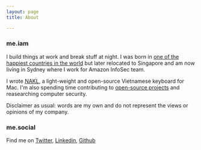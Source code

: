 ```yaml
---
layout: page 
title: About

---
```


### me.iam

I build things at work and break stuff at night. I was born in [one of the happiest countries in the world](http://e.vnexpress.net/news/travel-life/culture-arts/vietnam-ranked-world-s-5th-happiest-country-3440522.html) but later relocated to Singapore and am now living in Sydney where I work for Amazon InfoSec team. 

I wrote [NAKL](http://huyphan.github.io/NAKL/index_en.html), a light-weight and open-source Vietnamese keyboard for Mac. I'm also spending time contributing to [open-source projects](https://github.com/huyphan?tab=repositories) and reasearching computer security.

Disclaimer as usual: words are my own and do not represent the views or opinions of my company.

### me.social

Find me on [Twitter](https://twitter.com/pdah), [Linkedin](http://www.linkedin.com/pub/huy-phan-dac-anh/12/2b3/b43), [Github](http://github.com/huyphan)
